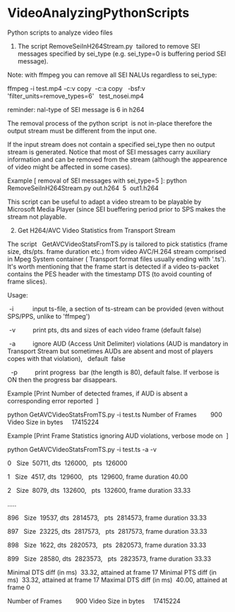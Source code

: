 # VideoAnalyzingPythonScripts

Python scripts to analyze video files

1) The script RemoveSeiInH264Stream.py  tailored to remove SEI messages specified by sei_type (e.g. sei_type=0 is buffering period SEI message).

Note: with ffmpeg you can remove all SEI NALUs regardless to sei_type:

ffmpeg -i test.mp4 -c:v copy  -c:a copy   -bsf:v 'filter_units=remove_types=6'   test_nosei.mp4


reminder: nal-type of SEI message is 6 in h264

The removal process of the python script  is not in-place therefore the output stream must be different from the input one.

If the input stream does not contain a specified sei_type then no output stream is generated. Notice that most of SEI messages carry auxiliary information and can be removed from the stream (although the appearence of video might be affected in some cases).

Example [ removal of SEI messages with sei_type=5 ]: python RemoveSeiInH264Stream.py out.h264  5  out1.h264

This script can be useful to adapt a video stream to be playable by Microsoft Media Player (since SEI bueffering period prior to SPS makes the stream not playable.
 
 
 

2) Get H264/AVC Video Statistics from Transport Stream

The script   GetAVCVideoStatsFromTS.py is tailored to pick statistics (frame size, dts/pts. frame duration etc.) from video AVC/H.264 stream comprised in Mpeg System container ( Transport format files usually ending with '.ts'). It's worth mentioning that the frame start is detected if a video ts-packet contains the PES header with the timestamp DTS (to avoid counting of frame slices).

Usage:

 -i           input ts-file, a section of ts-stream can be provided (even without SPS/PPS, unlike to 'ffmpeg')
 
 -v          print pts, dts and sizes of each video frame (default false)
 
 -a          ignore AUD (Access Unit Delimiter) violations (AUD is mandatory in Transport Stream but sometimes AUDs are absent and most of players copes with that violation),   default  false
 
  -p          print progress  bar (the length is 80), default false. If verbose is ON then the progress bar disappears. 

Example [Print Number of detected frames, if AUD is absent a corresponding error reported  ]

python GetAVCVideoStatsFromTS.py -i test.ts
Number of Frames        900
Video Size in bytes     17415224


Example [Print Frame Statistics ignoring AUD violations, verbose mode on  ]


python GetAVCVideoStatsFromTS.py -i test.ts -a -v

0   Size  50711, dts  126000,   pts  126000

1   Size  4517, dts  129600,   pts  129600, frame duration 40.00

2   Size  8079, dts  132600,   pts  132600, frame duration 33.33

.....

896   Size  19537, dts  2814573,   pts  2814573, frame duration 33.33

897   Size  23225, dts  2817573,   pts  2817573, frame duration 33.33

898   Size  1622, dts  2820573,   pts  2820573, frame duration 33.33

899   Size  28580, dts  2823573,   pts  2823573, frame duration 33.33


Minimal DTS diff (in ms)  33.32, attained at frame 17
Minimal PTS diff (in ms)  33.32, attained at frame 17
Maximal DTS diff (in ms)  40.00, attained at frame 0


Number of Frames        900
Video Size in bytes     17415224
